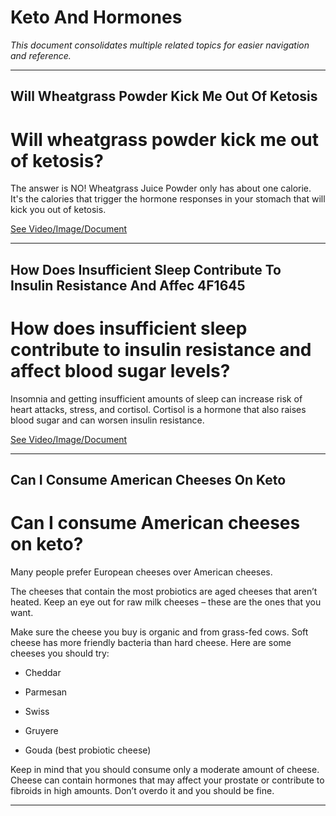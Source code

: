 # Keto And Hormones

*This document consolidates multiple related topics for easier navigation and reference.*

---

## Will Wheatgrass Powder Kick Me Out Of Ketosis

# Will wheatgrass powder kick me out of ketosis?

The answer is NO! Wheatgrass Juice Powder only has about one calorie. It's the calories that trigger the hormone responses in your stomach that will kick you out of ketosis.

 [See Video/Image/Document](https://hls-player.drberg.com/asset?path=migrated-assets/will-wheatgrass-juice-powder-kick-me-out-of-ketosis-drberg)

---

## How Does Insufficient Sleep Contribute To Insulin Resistance And Affec 4F1645

# How does insufficient sleep contribute to insulin resistance and affect blood sugar levels?

Insomnia and getting insufficient amounts of sleep can increase risk of heart attacks, stress, and cortisol. Cortisol is a hormone that also raises blood sugar and can worsen insulin resistance.

 [See Video/Image/Document](https://hls-player.drberg.com/asset?path=migrated-assets/how-lack-of-sleep-affects-insulin-resistance-blood-sugar-drberg)

---

## Can I Consume American Cheeses On Keto

# Can I consume American cheeses on keto?

Many people prefer European cheeses over American cheeses.

The cheeses that contain the most probiotics are aged cheeses that aren’t heated. Keep an eye out for raw milk cheeses – these are the ones that you want.

Make sure the cheese you buy is organic and from grass-fed cows. Soft cheese has more friendly bacteria than hard cheese.
Here are some cheeses you should try:

- Cheddar

- Parmesan

- Swiss

- Gruyere

- Gouda (best probiotic cheese)

Keep in mind that you should consume only a moderate amount of cheese. Cheese can contain hormones that may affect your prostate or contribute to fibroids in high amounts. Don’t overdo it and you should be fine.

---
